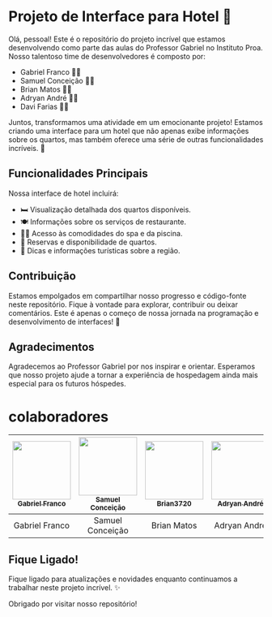 # Projeto de Interface para Hotel 🏨

Olá, pessoal! Este é o repositório do projeto incrível que estamos desenvolvendo como parte das aulas do Professor Gabriel no Instituto Proa. Nosso talentoso time de desenvolvedores é composto por:

- Gabriel Franco 👨‍💻
- Samuel Conceição 🧑‍💻
- Brian Matos 🧑‍💻
- Adryan André 👨‍💻
- Davi Farias 🧑‍💻

Juntos, transformamos uma atividade em um emocionante projeto! Estamos criando uma interface para um hotel que não apenas exibe informações sobre os quartos, mas também oferece uma série de outras funcionalidades incríveis. 🌟

## Funcionalidades Principais

Nossa interface de hotel incluirá:

- 🛏️ Visualização detalhada dos quartos disponíveis.
- 🍽️ Informações sobre os serviços de restaurante.
- 🏊‍♂️ Acesso às comodidades do spa e da piscina.
- 📅 Reservas e disponibilidade de quartos.
- 🌆 Dicas e informações turísticas sobre a região.

## Contribuição

Estamos empolgados em compartilhar nosso progresso e código-fonte neste repositório. Fique à vontade para explorar, contribuir ou deixar comentários. Este é apenas o começo de nossa jornada na programação e desenvolvimento de interfaces! 🚀

## Agradecimentos

Agradecemos ao Professor Gabriel por nos inspirar e orientar. Esperamos que nosso projeto ajude a tornar a experiência de hospedagem ainda mais especial para os futuros hóspedes.

# colaboradores


<!--Quando fizer aquele projeto em grupo ou receber alguma Pull Request como contribuição destaque-os. Uma coisa bem bacana aqui é misturar imagens com tabelas: -->

| [<img src="https://avatars.githubusercontent.com/u/89610183?s=400&u=e0a910f1089b47ec21e23fb01ea1d32d12e7e288&v=4" width=115 > <br> <sub> Gabriel Franco </sub>](https://github.com/GabrieloFranco) | [<img src="https://avatars.githubusercontent.com/u/142240522?s=400&v=4" width=115 > <br> <sub> Samuel Conceição </sub>](https://github.com/SamDevFocus) | [<img src="https://avatars.githubusercontent.com/u/62214238?v=4" width=115 > <br> <sub> Brian3720 </sub>](https://github.com/Brian3720) |  [<img src="https://avatars.githubusercontent.com/u/125135703?v=4" width=115 > <br> <sub> Adryan André </sub>](https://github.com/Silvaadryan) | [<img src="https://avatars.githubusercontent.com/u/142240208?v=4" width=115 > <br> <sub> Davi Farias </sub>](https://github.com/DaviFariass) |
| :---: | :---: | :---: | :---: | :---: |
| Gabriel Franco | Samuel Conceição | Brian Matos | Adryan André | Davi Farias |

## Fique Ligado!

Fique ligado para atualizações e novidades enquanto continuamos a trabalhar neste projeto incrível. ✨

Obrigado por visitar nosso repositório!
<!--Para alinhar as imagens e os nomes de usuário lado a lado em um arquivo README.md, você pode usar a sintaxe de tabela do Markdown. Aqui está um exemplo de como você pode fazer isso:

markdown

| [<img src="https://avatars.githubusercontent.com/u/89610183?s=400&u=e0a910f1089b47ec21e23fb01ea1d32d12e7e288&v=4" width=115 > <br> <sub> Gabriel Franco </sub>](https://github.com/GabrieloFranco) | [<img src="https://avatars.githubusercontent.com/u/142240522?s=400&v=4" width=115 > <br> <sub> Samuel Conceição </sub>](https://github.com/SamDevFocus) |
| :---: | :---: |
| Gabriel Franco | Samuel Conceição |

Isso criará uma tabela com duas colunas, onde cada coluna contém uma imagem e o nome do usuário. As imagens e os nomes de usuário serão alinhados lado a lado. Certifique-se de ajustar o tamanho das imagens (por meio da largura) e os links para os perfis GitHub conforme necessário.-->
